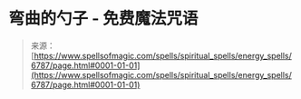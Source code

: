 <!--yml

category: 未分类

date: 2024-06-12 18:41:34

-->

# 弯曲的勺子 - 免费魔法咒语

> 来源：[https://www.spellsofmagic.com/spells/spiritual_spells/energy_spells/6787/page.html#0001-01-01](https://www.spellsofmagic.com/spells/spiritual_spells/energy_spells/6787/page.html#0001-01-01)
